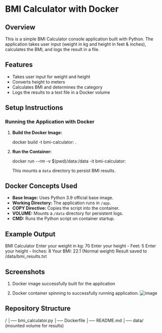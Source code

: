 # BMI Calculator with Docker

## Overview
This is a simple BMI Calculator console application built with Python. The application takes user input (weight in kg and height in feet & inches), calculates the BMI, and logs the result in a file.

## Features
- Takes user input for weight and height
- Converts height to meters
- Calculates BMI and determines the category
- Logs the results to a text file in a Docker volume

## Setup Instructions
### Running the Application with Docker
1. **Build the Docker Image:**
  
   docker build -t bmi-calculator:<tag name> .
   
2. **Run the Container:**
  
   docker run --rm -v $(pwd)/data:/data -it bmi-calculator:<tag name>
   
   This mounts a `data` directory to persist BMI results.

## Docker Concepts Used
- **Base Image:** Uses Python 3.9 official base image.
- **Working Directory:** The application runs in `/app`.
- **COPY Directive:** Copies the script into the container.
- **VOLUME:** Mounts a `/data` directory for persistent logs.
- **CMD:** Runs the Python script on container startup.

## Example Output

BMI Calculator
Enter your weight in kg: 70
Enter your height - Feet: 5
Enter your height - Inches: 8
Your BMI: 22.1 (Normal weight)
Result saved to /data/bmi_results.txt


## Screenshots
1. Docker image successfully built for the  application


2. Docker container spinning to successfully running application.
![image](https://github.com/user-attachments/assets/11fc3e96-f33c-4167-b8eb-215d78ba4764)

## Repository Structure
/
│── bmi_calculator.py
│── Dockerfile
│── README.md
│── data/ (mounted volume for results)

